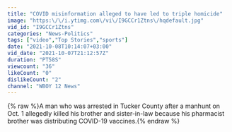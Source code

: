 ```yaml
---
title: "COVID misinformation alleged to have led to triple homicide"
image: "https:\/\/i.ytimg.com\/vi\/I9GCCr1Ztns\/hqdefault.jpg"
vid_id: "I9GCCr1Ztns"
categories: "News-Politics"
tags: ["video","Top Stories","sports"]
date: "2021-10-08T10:14:07+03:00"
vid_date: "2021-10-07T21:12:57Z"
duration: "PT58S"
viewcount: "36"
likeCount: "0"
dislikeCount: "2"
channel: "WBOY 12 News"
---
```

{% raw %}A man who was arrested in Tucker County after a manhunt on Oct. 1 allegedly killed his brother and sister-in-law because his pharmacist brother was distributing COVID-19 vaccines.{% endraw %}
